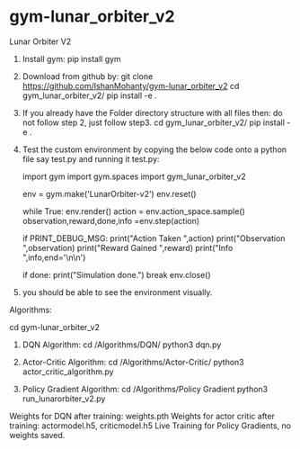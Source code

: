 # gym-lunar_orbiter_v2
Lunar Orbiter V2 

1. Install gym: pip install gym

2. Download from github by:
   git clone https://github.com/IshanMohanty/gym-lunar_orbiter_v2
   cd gym_lunar_orbiter_v2/
   pip install -e .
   
3. If you already have the Folder directory structure with all files then:
   do not follow step 2, just follow step3.
   cd gym_lunar_orbiter_v2/
   pip install -e .
   
4. Test the custom environment by copying the below code onto a python file say test.py and running it test.py:

   import gym
   import gym.spaces
   import gym_lunar_orbiter_v2

    env = gym.make('LunarOrbiter-v2')
    env.reset()
    
    while True:
      env.render()
      action = env.action_space.sample()
      observation,reward,done,info =env.step(action)

      if PRINT_DEBUG_MSG:
        print("Action Taken  ",action)
        print("Observation   ",observation)
        print("Reward Gained ",reward)
        print("Info          ",info,end='\n\n')

      if done:
        print("Simulation done.")
        break
      env.close()

5. you should be able to see the environment visually.


Algorithms:

cd gym-lunar_orbiter_v2

1. DQN Algorithm:
   cd /Algorithms/DQN/
   python3 dqn.py
   
2. Actor-Critic Algorithm:
   cd /Algorithms/Actor-Critic/
   python3 actor_critic_algorithm.py
 
3. Policy Gradient Algorithm:
   cd /Algorithms/Policy Gradient
   python3 run_lunarorbiter_v2.py
   
Weights for DQN after training: weights.pth
Weights for actor critic after training: actormodel.h5, criticmodel.h5
Live Training for Policy Gradients, no weights saved.
                                             
